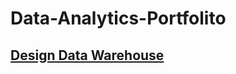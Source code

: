 # Data-Analytics-Portfolito
## [Design Data Warehouse](https://github.com/cuongnguyen232/Data-Analytics-Portfolito/blob/main/Design%20a%20Data%20Warehouse%20for%20Sales%20Analytics.sql)



